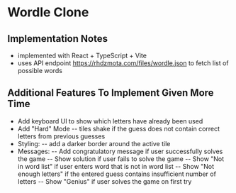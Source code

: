 # Wordle Clone

## Implementation Notes
- implemented with React + TypeScript + Vite
- uses API endpoint https://rhdzmota.com/files/wordle.json to fetch list of possible words


## Additional Features To Implement Given More Time
- Add keyboard UI to show which letters have already been used
- Add "Hard" Mode
-- tiles shake if the guess does not contain correct letters from previous guesses
- Styling:
-- add a darker border around the active tile
- Messages:
-- Add congratulatory message if user successfully solves the game
-- Show solution if user fails to solve the game
-- Show "Not in word list" if user enters word that is not in word list
-- Show "Not enough letters" if the entered guess contains insufficient number of letters
-- Show "Genius" if user solves the game on first try


